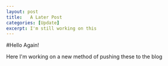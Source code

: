 ```yaml
---
layout: post
title:   A Later Post
categories: [Update]
excerpt: I'm still working on this 
---
```




#Hello Again!

Here I'm working on a new method of pushing these to the blog


